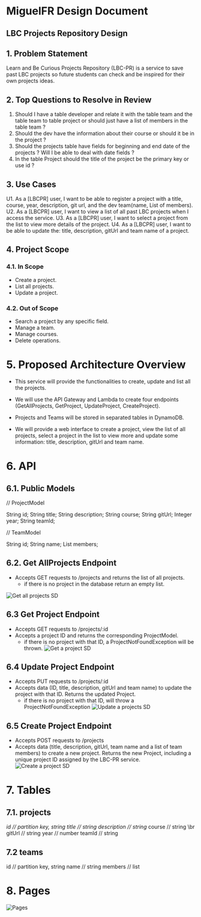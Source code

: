 # MiguelFR Design Document

## LBC Projects Repository Design

## 1. Problem Statement

Learn and Be Curious Projects Repository (LBC-PR) is a service to save past LBC projects so future students
can check and be inspired for their own projects ideas. 


## 2. Top Questions to Resolve in Review

1. Should I have a table developer and relate it with the table team and the table team to table project or should just
have a list of members in the table team ?  
2. Should the dev have the information about their course or should it be in the project ?  
3. Should the projects table have fields for beginning and end date of the projects ? Will I be able to deal with date fields ?
4. In the table Project should the title of the project be the primary key or use id ?

## 3. Use Cases

U1. As a [LBCPR] user, I want to be able to register a project with a title, course, year, description, git url,
and the dev team(name, List of members).
U2. As a [LBCPR] user, I want to view a list of all past LBC projects when I access the service.
U3. As a [LBCPR] user, I want to select a project from the list to view more details of the project.
U4. As a [LBCPR] user, I want to be able to update the: title, description, gitUrl and team name of a project.


## 4. Project Scope

### 4.1. In Scope

* Create a project.
* List all projects.
* Update a project.

### 4.2. Out of Scope

* Search a project by any specific field.
* Manage a team.
* Manage courses.
* Delete operations.

# 5. Proposed Architecture Overview

* This service will provide the functionalities to create, update and list all the projects.

* We will use the API Gateway and Lambda to create four endpoints (GetAllProjects, GetProject, UpdateProject, CreateProject).

* Projects and Teams will be stored in separated tables in DynamoDB.

* We will provide a web interface to create a project, view the list of all
projects, select a project in the list to view more and update some information: title, description, gitUrl and team name. 

# 6. API

## 6.1. Public Models

// ProjectModel

String id;
String title;
String description;
String course;
String gitUrl;
Integer year;
String teamId;

// TeamModel

String id;
String name;
List<String> members;


## 6.2. Get AllProjects Endpoint

* Accepts GET requests to /projects and returns the list of all projects.
    * if there is no project in the database return an empty list.
    
![Get all projects SD](images/getAllProjectsSD.png)

## 6.3 Get Project Endpoint

* Accepts GET requests to /projects/:id
* Accepts a project ID and returns the corresponding ProjectModel.
    * if there is no project with that ID, a ProjectNotFoundException will be thrown.
![Get a project SD](images/getProjectSD.png)

## 6.4 Update Project Endpoint

* Accepts PUT requests to /projects/:id
* Accepts data (ID, title, description, gitUrl and team name) to update the project with that ID. 
Returns the updated Project.
    * if there is no project with that ID, will throw a ProjectNotFoundException
![Update a projects SD](images/updateProjectSD.png)

## 6.5 Create Project Endpoint

* Accepts POST requests to /projects
* Accepts data (title, description, gitUrl, team name and a list of team members) to create a new project.
  Returns the new Project, including a unique project ID assigned by the LBC-PR service.
![Create a project SD](images/createProjectSD.png)

# 7. Tables

## 7.1. projects
*id          // partition key, string*
*title       // string*
*description // string*
course      // string \br
gitUrl      // string
year        // number
teamId      // string

## 7.2 teams
id      // partition key, string
name    // string
members // list

# 8. Pages

![Pages](images/pages.png)
